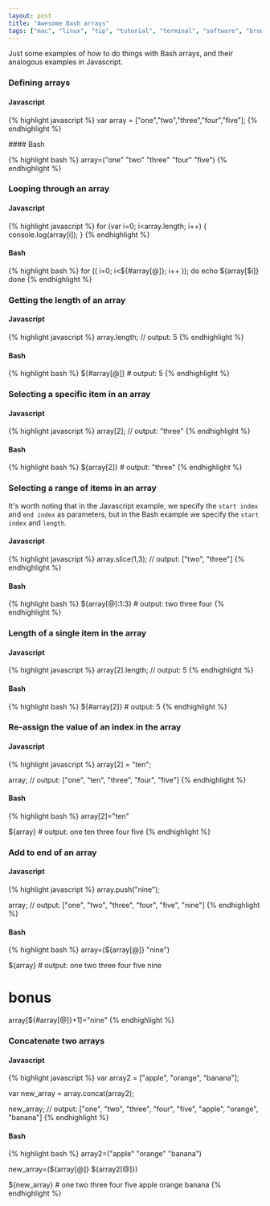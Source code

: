 ```yaml
---
layout: post
title: "Awesome Bash arrays"
tags: ["mac", "linux", "tip", "tutorial", "terminal", "software", "browser", "development", "javascript"]
---
```

Just some examples of how to do things with Bash arrays, and their analogous examples in Javascript.

<!-- more -->

### Defining arrays

#### Javascript

{% highlight javascript %}
var array = ["one","two","three","four","five"];
{% endhighlight %}

#### Bash

{% highlight bash %}
array=("one" "two" "three" "four" "five")
{% endhighlight %}

### Looping through an array

#### Javascript

{% highlight javascript %}
for (var i=0; i<array.length; i++) {
    console.log(array[i]);
}
{% endhighlight %}

#### Bash

{% highlight bash %}
for (( i=0; i<${#array[@]}; i++ ));
do
    echo ${array[$i]}
done
{% endhighlight %}


### Getting the length of an array

#### Javascript

{% highlight javascript %}
array.length; // output: 5
{% endhighlight %}

#### Bash

{% highlight bash %}
${#array[@]} # output: 5
{% endhighlight %}

### Selecting a specific item in an array

#### Javascript

{% highlight javascript %}
array[2]; // output: "three"
{% endhighlight %}

#### Bash

{% highlight bash %}
${array[2]} # output: "three"
{% endhighlight %}


### Selecting a range of items in an array

It's worth noting that in the Javascript example, we specify the `start index` and `end index` as parameters, but in the Bash example we specify the `start index` and `length`.

#### Javascript

{% highlight javascript %}
array.slice(1,3); // output: ["two", "three"]
{% endhighlight %}

#### Bash

{% highlight bash %}
${array[@]:1:3} # output: two three four
{% endhighlight %}

### Length of a single item in the array

#### Javascript

{% highlight javascript %}
array[2].length; // output: 5
{% endhighlight %}

#### Bash

{% highlight bash %}
${#array[2]} # output: 5
{% endhighlight %}

### Re-assign the value of an index in the array

#### Javascript

{% highlight javascript %}
array[2] = "ten";

array; // output: ["one", "ten", "three", "four", "five"]
{% endhighlight %}

#### Bash

{% highlight bash %}
array[2]="ten"

${array} # output: one ten three four five
{% endhighlight %}

### Add to end of an array

#### Javascript

{% highlight javascript %}
array.push("nine");

array; // output: ["one", "two", "three", "four", "five", "nine"]
{% endhighlight %}

#### Bash

{% highlight bash %}
array=(${array[@]} "nine")

${array} # output: one two three four five nine

# bonus

array[${#array[@]}+1]="nine"
{% endhighlight %}

### Concatenate two arrays

#### Javascript

{% highlight javascript %}
var array2 = ["apple", "orange", "banana"];

var new_array = array.concat(array2);

new_array; // output: ["one", "two", "three", "four", "five", "apple", "orange", "banana"]
{% endhighlight %}

#### Bash

{% highlight bash %}
array2=("apple" "orange" "banana")

new_array=(${array[@]} ${array2[@]})

${new_array} # one two three four five apple orange banana
{% endhighlight %}
